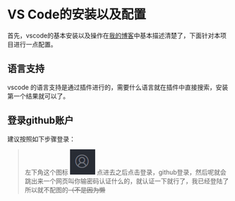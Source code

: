 # VS Code的安装以及配置
首先，vscode的基本安装以及操作在[我的博客](https://blog.ccandle.top/2021/02/17/vscode/)中基本描述清楚了，下面针对本项目进行一点配置。

## 语言支持
vscode 的语言支持是通过插件进行的，需要什么语言就在插件中直接搜索，安装第一个结果就可以了。

## 登录github账户
建议按照如下步骤登录：
> 左下角这个图标
> ![](2021-10-30-23-39-34.png)
> 点进去之后点击登录，github登录，然后呢就会跳出来一个网页叫你输密码认证什么的，就认证一下就行了，我已经登陆了所以就不配图的~~（不是因为懒~~

